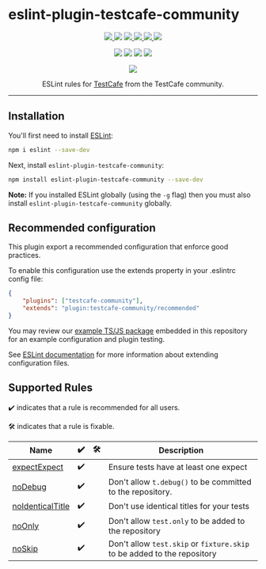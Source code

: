 # eslint-plugin-testcafe-community

<p align="center">
  <a href="https://www.npmjs.com/package/eslint-plugin-testcafe-community">
    <img src="https://img.shields.io/npm/v/eslint-plugin-testcafe-community" />
  </a>
  <img src="https://img.shields.io/npm/l/eslint-plugin-testcafe-community?color=yellow">
  <!-- <a href="https://github.com/testcafe-community/eslint-plugin-testcafe-community/blob/main/CHANGELOG.md">
    <img src="https://img.shields.io/badge/&#9741-changelog-yellow">
  </a> -->
  <a href="https://github.com/testcafe-community/eslint-plugin-testcafe-community/actions/workflows/cicd.yml">
    <img src="https://github.com/testcafe-community/eslint-plugin-testcafe-community/actions/workflows/cicd.yml/badge.svg" >
  </a>
  <a href="https://github.com/testcafe-community/eslint-plugin-testcafe-community/issues">
    <img src="https://img.shields.io/github/issues/testcafe-community/eslint-plugin-testcafe-community">
  </a>
  <a href="https://github.com/testcafe-community/eslint-plugin-testcafe-community/pulls">
    <img src="https://img.shields.io/github/issues-pr/testcafe-community/eslint-plugin-testcafe-community?label=PRs">
  </a>
  <img src="https://img.shields.io/snyk/vulnerabilities/npm/eslint-plugin-testcafe-community">
</p>
<p align="center">
  <img src="https://img.shields.io/npm/dependency-version/eslint-plugin-testcafe-community/peer/eslint">
  <img src="https://img.shields.io/node/v-lts/eslint-plugin-testcafe-community?color=blue">
  <img src="https://badgen.net/badge/icon/Typescript?icon=typescript&label">
  <img src="https://img.shields.io/github/last-commit/testcafe-community/eslint-plugin-testcafe-community">
</p>
<p align="center">
  <img src="https://img.shields.io/badge/Contributors-PR's_welcome-pink">
</p>
<p align="center">
  ESLint rules for <a href="https://github.com/DevExpress/testcafe">TestCafe</a>
  from the TestCafe community.
</p>

---

## Installation

You'll first need to install [ESLint](http://eslint.org):

```sh
npm i eslint --save-dev
```

Next, install `eslint-plugin-testcafe-community`:

```sh
npm install eslint-plugin-testcafe-community --save-dev
```

**Note:** If you installed ESLint globally (using the `-g` flag) then you must
also install `eslint-plugin-testcafe-community` globally.

## Recommended configuration

This plugin export a recommended configuration that enforce good practices.

To enable this configuration use the extends property in your .eslintrc config
file:

```json
{
    "plugins": ["testcafe-community"],
    "extends": "plugin:testcafe-community/recommended"
}
```

You may review our
[example TS/JS package](https://github.com/testcafe-community/eslint-plugin-testcafe-community/tree/master/example)
embedded in this repository for an example configuration and plugin testing.

See
[ESLint documentation](http://eslint.org/docs/user-guide/configuring#extending-configuration-files)
for more information about extending configuration files.

## Supported Rules

✔️ indicates that a rule is recommended for all users.

🛠 indicates that a rule is fixable.

<!-- __BEGIN AUTOGENERATED RULES TABLE__ -->

| Name                                                                                                                                  | ✔️  | 🛠   | Description                                                             |
| ------------------------------------------------------------------------------------------------------------------------------------- | --- | --- | ----------------------------------------------------------------------- |
| [expectExpect](https://github.com/testcafe-community/eslint-plugin-testcafe-community/blob/master/docs/rules/expectExpect.md)         | ✔️  |     | Ensure tests have at least one expect                                   |
| [noDebug](https://github.com/testcafe-community/eslint-plugin-testcafe-community/blob/master/docs/rules/noDebug.md)                   | ✔️  |     | Don't allow `t.debug()` to be committed to the repository.              |
| [noIdenticalTitle](https://github.com/testcafe-community/eslint-plugin-testcafe-community/blob/master/docs/rules/noIdenticalTitle.md) | ✔️  |     | Don't use identical titles for your tests                               |
| [noOnly](https://github.com/testcafe-community/eslint-plugin-testcafe-community/blob/master/docs/rules/noOnly.md)                     | ✔️  |     | Don't allow `test.only` to be added to the repository                   |
| [noSkip](https://github.com/testcafe-community/eslint-plugin-testcafe-community/blob/master/docs/rules/noSkip.md)                     | ✔️  |     | Don't allow `test.skip` or `fixture.skip` to be added to the repository |

<!-- __END AUTOGENERATED RULES TABLE__ -->
